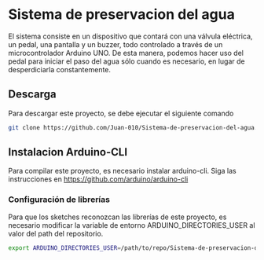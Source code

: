 # Sistema de preservacion del agua
El sistema consiste en un dispositivo que contará con una válvula eléctrica, un pedal, una pantalla y un buzzer, todo controlado a través de un microcontrolador Arduino UNO. De esta manera, podemos hacer uso del pedal para iniciar el paso del agua sólo cuando es necesario, en lugar de desperdiciarla constantemente.
## Descarga
Para descargar este proyecto, se debe ejecutar el siguiente comando
```bash
git clone https://github.com/Juan-010/Sistema-de-preservacion-del-agua.git <directorio>
```
## Instalacion Arduino-CLI
Para compilar este proyecto, es necesario instalar arduino-cli. Siga las instrucciones en https://github.com/arduino/arduino-cli
### Configuración de librerías
Para que los sketches reconozcan las librerías de este proyecto, es necesario modificar la variable de entorno ARDUINO_DIRECTORIES_USER al valor del path del repositorio.
```bash
export ARDUINO_DIRECTORIES_USER=/path/to/repo/Sistema-de-preservacion-del-agua
```
